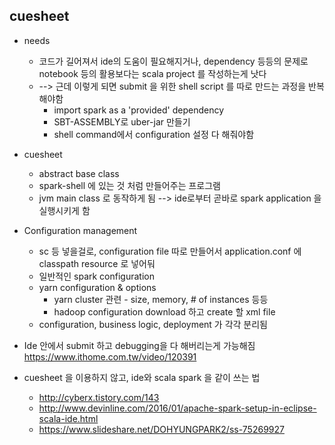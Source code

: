 ## cuesheet
* needs
	* 코드가 길어져서 ide의 도움이 필요해지거나, dependency 등등의 문제로 notebook 등의 활용보다는 scala project 를 작성하는게 낫다
	* --> 근데 이렇게 되면 submit 을 위한 shell script 를 따로 만드는 과정을 반복해야함
		* import spark as a 'provided' dependency
		* SBT-ASSEMBLY로 uber-jar 만들기
		* shell command에서 configuration 설정 다 해줘야함	
* cuesheet
	* abstract base class
	* spark-shell 에 있는 것 처럼 만들어주는 프로그램
	* jvm main class 로 동작하게 됨
	--> ide로부터 곧바로 spark application 을 실행시키게 함
* Configuration management
	* sc 등 넣을걸로, configuration file 따로 만들어서 application.conf 에 classpath resource 로 넣어둬
	* 일반적인 spark configuration
	* yarn configuration & options
		* yarn cluster 관련 - size, memory, # of instances 등등
		* hadoop configuration download 하고 create 할 xml file
	* configuration, business logic, deployment 가 각각 분리됨
* Ide 안에서 submit 하고 debugging을 다 해버리는게 가능해짐
https://www.ithome.com.tw/video/120391

* cuesheet 을 이용하지 않고, ide와 scala spark 을 같이 쓰는 법
	* http://cyberx.tistory.com/143
	* http://www.devinline.com/2016/01/apache-spark-setup-in-eclipse-scala-ide.html
	* https://www.slideshare.net/DOHYUNGPARK2/ss-75269927